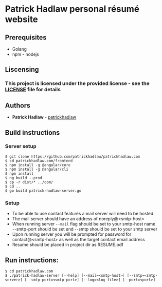 # Patrick Hadlaw personal résumé website

## Prerequisites

* Golang
* npm - nodejs

## Liscensing

### This project is licensed under the provided license - see the [LICENSE](https://github.com/patrickhadlaw/patrickhadlaw.com/blob/master/LISCENSE) file for details

## Authors

* **Patrick Hadlaw** - [patrickhadlaw](https://github.com/patrickhadlaw)

## Build instructions

### Server setup
```
$ git clone https://github.com/patrickhadlaw/patrickhadlaw.com
$ cd patrickhadlaw.com/frontend
$ npm install -g @angular/core
$ npm install -g @angular/cli
$ npm install
$ ng build --prod
$ cp -r dist/* ../com/
$ cd ..
$ go build patrick-hadlaw-server.go
```

### Setup
* To be able to use contact features a mail server will need to be hosted
* The mail server should have an address of noreply@&lt;smtp-host&gt;
* When running server `--mail` flag should be set to your smtp-host name --smtp-port should be set and --smtp should be set to your smtp server
* Upon running server you will be prompted for password for contact@&lt;smtp-host&gt; as well as the target contact email address
* Resume should be placed in project dir as RESUME.pdf

## Run instructions: 

```
$ cd patrickhadlaw.com
$ ./patrick-hadlaw-server [--help] [--mail=<smtp-host>] [--smtp=<smtp-server>] [--smtp-port=<smtp-port>] [--log=<log-file>] [--port=<port>]
```